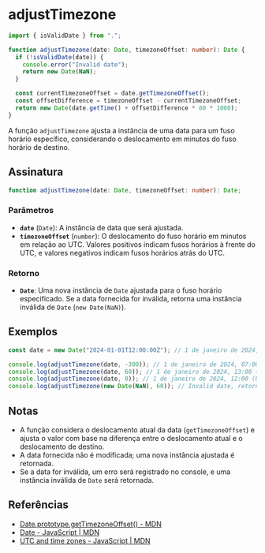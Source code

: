 # adjustTimezone

```typescript
import { isValidDate } from ".";

function adjustTimezone(date: Date, timezoneOffset: number): Date {
  if (!isValidDate(date)) {
    console.error("Invalid date");
    return new Date(NaN);
  }

  const currentTimezoneOffset = date.getTimezoneOffset();
  const offsetDifference = timezoneOffset - currentTimezoneOffset;
  return new Date(date.getTime() + offsetDifference * 60 * 1000);
}
```

A função `adjustTimezone` ajusta a instância de uma data para um fuso horário específico, considerando o deslocamento em minutos do fuso horário de destino.

## Assinatura

```typescript
function adjustTimezone(date: Date, timezoneOffset: number): Date;
```

### Parâmetros

- **`date`** (`Date`): A instância de data que será ajustada.
- **`timezoneOffset`** (`number`): O deslocamento do fuso horário em minutos em relação ao UTC. Valores positivos indicam fusos horários à frente do UTC, e valores negativos indicam fusos horários atrás do UTC.

### Retorno

- **`Date`**: Uma nova instância de `Date` ajustada para o fuso horário especificado. Se a data fornecida for inválida, retorna uma instância inválida de `Date` (`new Date(NaN)`).

## Exemplos

```typescript
const date = new Date("2024-01-01T12:00:00Z"); // 1 de janeiro de 2024, 12:00 UTC

console.log(adjustTimezone(date, -300)); // 1 de janeiro de 2024, 07:00 (UTC-5)
console.log(adjustTimezone(date, 60)); // 1 de janeiro de 2024, 13:00 (UTC+1)
console.log(adjustTimezone(date, 0)); // 1 de janeiro de 2024, 12:00 (UTC)
console.log(adjustTimezone(new Date(NaN), 60)); // Invalid date, retorna Date inválida
```

## Notas

- A função considera o deslocamento atual da data (`getTimezoneOffset`) e ajusta o valor com base na diferença entre o deslocamento atual e o deslocamento de destino.
- A data fornecida não é modificada; uma nova instância ajustada é retornada.
- Se a data for inválida, um erro será registrado no console, e uma instância inválida de `Date` será retornada.

## Referências

- [Date.prototype.getTimezoneOffset() - MDN](https://developer.mozilla.org/en-US/docs/Web/JavaScript/Reference/Global_Objects/Date/getTimezoneOffset)
- [Date - JavaScript | MDN](https://developer.mozilla.org/en-US/docs/Web/JavaScript/Reference/Global_Objects/Date)
- [UTC and time zones - JavaScript | MDN](https://developer.mozilla.org/en-US/docs/Web/JavaScript/Reference/Global_Objects/Date#utc_and_time_zones)